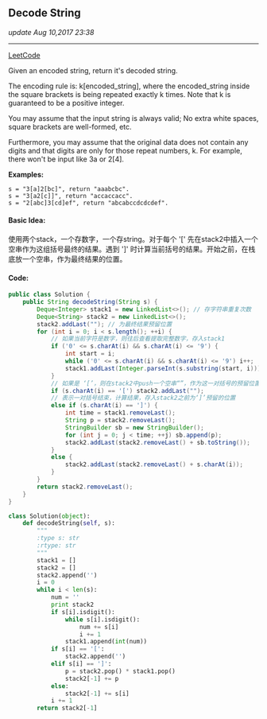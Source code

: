 ## Decode String
_update Aug 10,2017  23:38_

---
[LeetCode](https://leetcode.com/problems/decode-string/description/)

Given an encoded string, return it's decoded string.

The encoding rule is: k[encoded_string], where the encoded_string inside the square brackets is being repeated exactly k times. Note that k is guaranteed to be a positive integer.

You may assume that the input string is always valid; No extra white spaces, square brackets are well-formed, etc.

Furthermore, you may assume that the original data does not contain any digits and that digits are only for those repeat numbers, k. For example, there won't be input like 3a or 2[4].

**Examples:**
    
    s = "3[a]2[bc]", return "aaabcbc".
    s = "3[a2[c]]", return "accaccacc".
    s = "2[abc]3[cd]ef", return "abcabccdcdcdef".
    
#### Basic Idea:
使用两个stack，一个存数字，一个存string。对于每个 '[' 先在stack2中插入一个空串作为这组括号最终的结果。遇到 ']' 时计算当前括号的结果。开始之前，在栈底放一个空串，作为最终结果的位置。

#### Code:
```java
public class Solution {
    public String decodeString(String s) {
        Deque<Integer> stack1 = new LinkedList<>(); // 存字符串重复次数
        Deque<String> stack2 = new LinkedList<>(); 
        stack2.addLast(""); // 为最终结果预留位置
        for (int i = 0; i < s.length(); ++i) {
            // 如果当前字符是数字，则往后查看提取完整数字，存入stack1
            if ('0' <= s.charAt(i) && s.charAt(i) <= '9') {
                int start = i;
                while ('0' <= s.charAt(i) && s.charAt(i) <= '9') i++;
                stack1.addLast(Integer.parseInt(s.substring(start, i)));
            }
            // 如果是 ‘[’，则在stack2中push一个空串“”，作为这一对括号的预留位置
            if (s.charAt(i) == '[') stack2.addLast("");
            // 表示一对括号结束，计算结果，存入stack2之前为‘]’预留的位置
            else if (s.charAt(i) == ']') {
                int time = stack1.removeLast();
                String p = stack2.removeLast();
                StringBuilder sb = new StringBuilder();
                for (int j = 0; j < time; ++j) sb.append(p);
                stack2.addLast(stack2.removeLast() + sb.toString());
            } 
            else {
                stack2.addLast(stack2.removeLast() + s.charAt(i));
            }
        }
        return stack2.removeLast(); 
    }
}
```

```python
class Solution(object):
    def decodeString(self, s):
        """
        :type s: str
        :rtype: str
        """
        stack1 = []
        stack2 = []
        stack2.append('')
        i = 0
        while i < len(s):
            num = ''
            print stack2
            if s[i].isdigit():
                while s[i].isdigit(): 
                    num += s[i]
                    i += 1
                stack1.append(int(num))
            if s[i] == '[':
                stack2.append('')
            elif s[i] == ']':
                p = stack2.pop() * stack1.pop()
                stack2[-1] += p
            else:
                stack2[-1] += s[i]
            i += 1
        return stack2[-1]
                
                
```